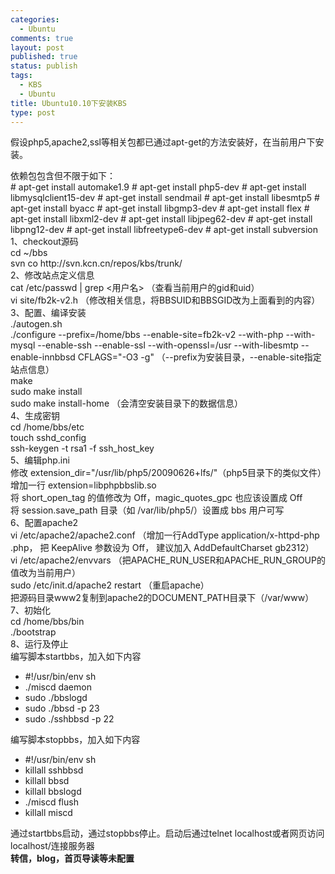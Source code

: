 ```yaml
--- 
categories: 
  - Ubuntu
comments: true
layout: post
published: true
status: publish
tags: 
  - KBS
  - Ubuntu
title: Ubuntu10.10下安装KBS
type: post
---
```

假设php5,apache2,ssl等相关包都已通过apt-get的方法安装好，在当前用户下安装。
<div>依赖包包含但不限于如下：</div>
<div># apt-get install automake1.9
# apt-get install php5-dev
# apt-get install libmysqlclient15-dev
# apt-get install sendmail
# apt-get install libesmtp5
# apt-get install byacc
# apt-get install libgmp3-dev
# apt-get install flex
# apt-get install libxml2-dev
# apt-get install libjpeg62-dev
# apt-get install libpng12-dev
# apt-get install libfreetype6-dev
# apt-get install subversion
<div>1、checkout源码</div>
<div>cd ~/bbs</div>
<div>svn co http://svn.kcn.cn/repos/kbs/trunk/</div>
<div>2、修改站点定义信息</div>
<div>cat /etc/passwd | grep <用户名> （查看当前用户的gid和uid）</div>
<div>vi site/fb2k-v2.h （修改相关信息，将BBSUID和BBSGID改为上面看到的内容）</div>
<div>3、配置、编译安装</div>
<div>./autogen.sh</div>
<div>./configure --prefix=/home/bbs --enable-site=fb2k-v2 --with-php --with-mysql --enable-ssh --enable-ssl --with-openssl=/usr --with-libesmtp --enable-innbbsd CFLAGS="-O3 -g" （--prefix为安装目录，--enable-site指定站点信息）</div>
<div>make</div>
<div>sudo make install</div>
<div>sudo make install-home （会清空安装目录下的数据信息）</div>
<div>4、生成密钥</div>
<div>cd /home/bbs/etc</div>
<div>touch sshd_config</div>
<div>ssh-keygen -t rsa1 -f ssh_host_key</div>
<div>5、编辑php.ini</div>
<div>修改 extension_dir="/usr/lib/php5/20090626+lfs/"（php5目录下的类似文件）</div>
<div>增加一行 extension=libphpbbslib.so</div>
<div>将 short_open_tag 的值修改为 Off，magic_quotes_gpc 也应该设置成 Off</div>
<div>将 session.save_path 目录（如 /var/lib/php5/）设置成 bbs 用户可写</div>
<div>6、配置apache2</div>
<div>vi /etc/apache2/apache2.conf （增加一行AddType application/x-httpd-php .php， 把 KeepAlive 参数设为 Off， 建议加入 AddDefaultCharset gb2312）</div>
<div>vi /etc/apache2/envvars （把APACHE_RUN_USER和APACHE_RUN_GROUP的值改为当前用户）</div>
<div>sudo /etc/init.d/apache2 restart （重启apache）</div>
<div>把源码目录www2复制到apache2的DOCUMENT_PATH目录下（/var/www）</div>
<div>7、初始化</div>
<div>cd /home/bbs/bin</div>
<div>./bootstrap</div>
<div>8、运行及停止</div>
<div>编写脚本startbbs，加入如下内容</div>
<div>
<ul>
<li>#!/usr/bin/env sh</li>
    <li>./miscd daemon</li>
    <li>sudo ./bbslogd</li>
    <li>sudo ./bbsd -p 23</li>
    <li>sudo ./sshbbsd -p 22</li>
</ul>
编写脚本stopbbs，加入如下内容

</div>
<div>
<ul>
<li>#!/usr/bin/env sh</li>
    <li>killall sshbbsd</li>
    <li>killall bbsd</li>
    <li>killall bbslogd</li>
    <li>./miscd flush</li>
    <li>killall miscd</li>
</ul>
通过startbbs启动，通过stopbbs停止。启动后通过telnet localhost或者网页访问localhost/<bbs目录>连接服务器

</div>
<div><strong>转信，blog，首页导读等未配置</strong></div>
</div>
